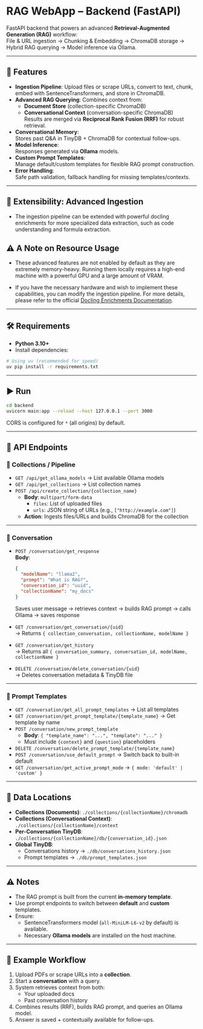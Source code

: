 # RAG WebApp – Backend (FastAPI)

FastAPI backend that powers an advanced **Retrieval-Augmented Generation (RAG)** workflow:  
File & URL ingestion → Chunking & Embedding → ChromaDB storage → Hybrid RAG querying → Model inference via Ollama.

---

## 🚀 Features

- **Ingestion Pipeline**: Upload files or scrape URLs, convert to text, chunk, embed with SentenceTransformers, and store in ChromaDB.
- **Advanced RAG Querying**: Combines context from:
  - **Document Store** (collection-specific ChromaDB)
  - **Conversational Context** (conversation-specific ChromaDB)  
  Results are merged via **Reciprocal Rank Fusion (RRF)** for robust retrieval.
- **Conversational Memory**:  
  Stores past Q&A in TinyDB + ChromaDB for contextual follow-ups.
- **Model Inference**:  
  Responses generated via **Ollama** models.
- **Custom Prompt Templates**:  
  Manage default/custom templates for flexible RAG prompt construction.
- **Error Handling**:  
  Safe path validation, fallback handling for missing templates/contexts.

---

## 🔬 Extensibility: Advanced Ingestion

- The ingestion pipeline can be extended with powerful docling enrichments for more specialized data extraction, such as code understanding and formula extraction.

## ⚠️ A Note on Resource Usage

- These advanced features are not enabled by default as they are extremely memory-heavy. Running them locally requires a high-end machine with a powerful GPU and a large amount of VRAM.

- If you have the necessary hardware and wish to implement these capabilities, you can modify the ingestion pipeline. For more details, please refer to the official [Docling Enrichments Documentation]("https://docling-project.github.io/docling/usage/enrichments/").

---

## 🛠 Requirements

- **Python 3.10+**
- Install dependencies:

```bash
# Using uv (recommended for speed)
uv pip install -r requirements.txt
```

---

## ▶️ Run

```bash
cd backend
uvicorn main:app --reload --host 127.0.0.1 --port 3000
```

CORS is configured for `*` (all origins) by default.

---

## 📌 API Endpoints

### 📂 Collections / Pipeline
- `GET /api/get_ollama_models` → List available Ollama models  
- `GET /api/get_collections` → List collection names  
- `POST /api/create_collection/{collection_name}`  
  - **Body**: `multipart/form-data`  
    - `files`: List of uploaded files  
    - `urls`: JSON string of URLs (e.g., `["http://example.com"]`)  
  - **Action**: Ingests files/URLs and builds ChromaDB for the collection  

---

### 💬 Conversation
- `POST /conversation/get_response`  
  **Body**:  
  ```json
  {
    "modelName": "llama2",
    "prompt": "What is RAG?",
    "conversation_id": "uuid",
    "collectionName": "my_docs"
  }
  ```  
  Saves user message → retrieves context → builds RAG prompt → calls Ollama → saves response  

- `GET /conversation/get_conversation/{uid}`  
  → Returns `{ collection_conversation, collectionName, modelName }`

- `GET /conversation/get_history`  
  → Returns all `{ conversation_summary, conversation_id, modelName, collectionName }`

- `DELETE /conversation/delete_conversation/{uid}`  
  → Deletes conversation metadata & TinyDB file  

---

### 📝 Prompt Templates
- `GET /conversation/get_all_prompt_templates` → List all templates  
- `GET /conversation/get_prompt_template/{template_name}` → Get template by name  
- `POST /conversation/new_prompt_template`  
  - **Body**: `{ "template_name": "...", "template": "..." }`  
  - Must include `{context}` and `{question}` placeholders  
- `DELETE /conversation/delete_prompt_template/{template_name}`  
- `POST /conversation/use_default_prompt` → Switch back to built-in default  
- `GET /conversation/get_active_prompt_mode` → `{ mode: 'default' | 'custom' }`

---

## 📂 Data Locations

- **Collections (Documents)**: `./collections/{collectionName}/chromadb`  
- **Collections (Conversational Context)**: `./collections/{collectionName}/context`  
- **Per-Conversation TinyDB**: `./collections/{collectionName}/db/{conversation_id}.json`  
- **Global TinyDB**:  
  - Conversations history → `./db/conversations_history.json`  
  - Prompt templates → `./db/prompt_templates.json`  

---

## ⚠️ Notes

- The RAG prompt is built from the current **in-memory template**.  
- Use prompt endpoints to switch between **default** and **custom** templates.  
- Ensure:
  - SentenceTransformers model (`all-MiniLM-L6-v2` by default) is available.  
  - Necessary **Ollama models** are installed on the host machine.  

---

## 📸 Example Workflow

1. Upload PDFs or scrape URLs into a **collection**.  
2. Start a **conversation** with a query.  
3. System retrieves context from both:
   - Your uploaded docs
   - Past conversation history  
4. Combines results (RRF), builds RAG prompt, and queries an Ollama model.  
5. Answer is saved + contextually available for follow-ups.  